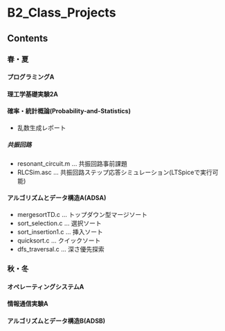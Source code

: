 # B2_Class_Projects
## Contents
### 春・夏
#### プログラミングA
#### 理工学基礎実験2A
#### 確率・統計概論(Probability-and-Statistics)
- 乱数生成レポート
##### 共振回路
- resonant_circuit.m ... 共振回路事前課題
- RLCSim.asc ... 共振回路ステップ応答シミュレーション(LTSpiceで実行可能)
#### アルゴリズムとデータ構造A(ADSA)
- mergesortTD.c ... トップダウン型マージソート
- sort_selection.c ... 選択ソート
- sort_insertion1.c ... 挿入ソート
- quicksort.c ... クイックソート
- dfs_traversal.c ... 深さ優先探索
### 秋・冬
#### オペレーティングシステムA
#### 情報通信実験A
#### アルゴリズムとデータ構造B(ADSB)
